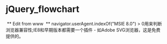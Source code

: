 # jQuery_flowchart
  ** Edit from www
  ** navigator.userAgent.indexOf("MSIE 8.0") > 0用来判断浏览器兼容性;IE8和早期版本都需要一个插件 - 如Adobe SVG浏览器，这是免费提供的。
